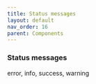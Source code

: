 ```yaml
---
title: Status messages
layout: default
nav_order: 16
parent: Components
---
```


### Status messages 

error, info, success, warning